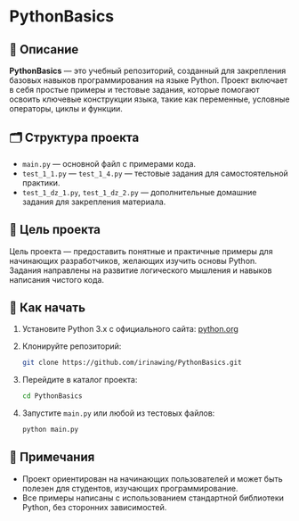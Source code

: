 # PythonBasics

## 📘 Описание

**PythonBasics** — это учебный репозиторий, созданный для закрепления базовых навыков программирования на языке Python. Проект включает в себя простые примеры и тестовые задания, которые помогают освоить ключевые конструкции языка, такие как переменные, условные операторы, циклы и функции.

## 🗂️ Структура проекта

- `main.py` — основной файл с примерами кода.
- `test_1_1.py` — `test_1_4.py` — тестовые задания для самостоятельной практики.
- `test_1_dz_1.py`, `test_1_dz_2.py` — дополнительные домашние задания для закрепления материала.

## 🎯 Цель проекта

Цель проекта — предоставить понятные и практичные примеры для начинающих разработчиков, желающих изучить основы Python. Задания направлены на развитие логического мышления и навыков написания чистого кода.

## 🚀 Как начать

1. Установите Python 3.x с официального сайта: [python.org](https://www.python.org/downloads/)
2. Клонируйте репозиторий:

   ```bash
   git clone https://github.com/irinawing/PythonBasics.git
   ```

3. Перейдите в каталог проекта:

   ```bash
   cd PythonBasics
   ```

4. Запустите `main.py` или любой из тестовых файлов:

   ```bash
   python main.py
   ```

## 📌 Примечания

- Проект ориентирован на начинающих пользователей и может быть полезен для студентов, изучающих программирование.
- Все примеры написаны с использованием стандартной библиотеки Python, без сторонних зависимостей.
